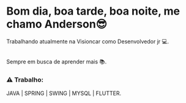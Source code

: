 # Bom dia, boa tarde, boa noite, me chamo Anderson😎

Trabalhando atualmente na Visioncar como Desenvolvedor jr 💻.
##
Sempre em busca de aprender mais 📚.

### ⚠ Trabalho:

JAVA | SPRING | SWING | MYSQL | FLUTTER.

##
